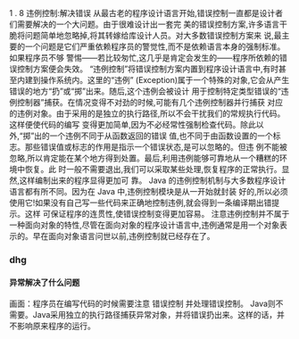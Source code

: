 1 . 8   违例控制:解决错误 
从最古老的程序设计语言开始,错误控制一直都是设计者们需要解决的一个大问题。由于很难设计出一套完
美的错误控制方案,许多语言干脆将问题简单地忽略掉,将其转嫁给库设计人员。对大多数错误控制方案来
说,最主要的一个问题是它们严重依赖程序员的警觉性,而不是依赖语言本身的强制标准。如果程序员不够
警惕——若比较匆忙,这几乎是肯定会发生的——程序所依赖的错误控制方案便会失效。 
“违例控制”将错误控制方案内置到程序设计语言中,有时甚至内建到操作系统内。这里的“违例”
(Exception)属于一个特殊的对象,它会从产生错误的地方“扔”或“掷”出来。随后,这个违例会被设计
用于控制特定类型错误的“违例控制器”捕获。在情况变得不对劲的时候,可能有几个违例控制器并行捕获
对应的违例对象。由于采用的是独立的执行路径,所以不会干扰我们的常规执行代码。这样便使代码的编写
变得更加简单,因为不必经常性强制检查代码。除此以外,“掷”出的一个违例不同于从函数返回的错误
值,也不同于由函数设置的一个标志。那些错误值或标志的作用是指示一个错误状态,是可以忽略的。但违
例不能被忽略,所以肯定能在某个地方得到处置。最后,利用违例能够可靠地从一个糟糕的环境中恢复。此
时一般不需要退出,我们可以采取某些处理,恢复程序的正常执行。显然,这样编制出来的程序显得更加可
靠。 
Java 的违例控制机制与大多数程序设计语言都有所不同。因为在 Java 中,违例控制模块是从一开始就封装
好的,所以必须使用它!如果没有自己写一些代码来正确地控制违例,就会得到一条编译期出错提示。这样
可保证程序的连贯性,使错误控制变得更加容易。 
注意违例控制并不属于一种面向对象的特性,尽管在面向对象的程序设计语言中,违例通常是用一个对象表
示的。早在面向对象语言问世以前,违例控制就已经存在了。


### dhg

#### 异常解决了什么问题 
画面：程序员在编写代码的时候需要注意 错误控制 并处理错误控制。
Java则不需要。Java采用独立的执行路径捕获异常对象，并将错误扔出来。这样的话，并不影响原来程序的运行。
 